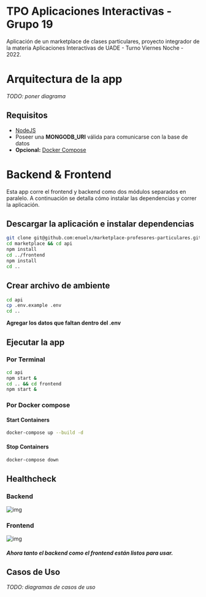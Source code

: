 # TPO Aplicaciones Interactivas - Grupo 19
Aplicación de un marketplace de clases particulares, proyecto integrador de la materia Aplicaciones Interactivas de UADE - Turno Viernes Noche - 2022.

# Arquitectura de la app
_TODO: poner diagrama_

## Requisitos
- [NodeJS](https://nodejs.org/en/download/)
- Poseer una <b>MONGODB_URI</b> válida para comunicarse con la base de datos
- <b>Opcional:</b> [Docker Compose](https://docs.docker.com/compose/install/)

# Backend & Frontend
Esta app corre el frontend y backend como dos módulos separados en paralelo. A continuación se detalla cómo instalar las dependencias y correr la aplicación.

## Descargar la aplicación e instalar dependencias
```bash
git clone git@github.com:enuelx/marketplace-profesores-particulares.git marketplace
cd marketplace && cd api
npm install
cd ../frontend
npm install
cd ..
```

## Crear archivo de ambiente
```bash
cd api
cp .env.example .env
cd ..
```

<b>Agregar los datos que faltan dentro del .env</b>

## Ejecutar la app
### Por Terminal
```bash
cd api
npm start &
cd .. && cd frontend
npm start &
```

### Por Docker compose
#### Start Containers
```bash
docker-compose up --build -d
```

#### Stop Containers

```bash
docker-compose down
```

## Healthcheck

### Backend
![img](https://i.postimg.cc/N0QSHDq1/Captura-de-pantalla-2022-11-25-a-la-s-16-22-35.png)
### Frontend
![img](https://i.postimg.cc/zGC4vMMz/Captura-de-pantalla-2022-11-25-a-la-s-16-29-22.png)

<h5>Ahora tanto el backend como el frontend están listos para usar.</h5>

## Casos de Uso
_TODO: diagramas de casos de uso_

